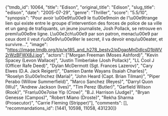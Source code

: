 {"tmdb_id": 10064, "title": "Edison", "original_title": "Edison", "slug_title": "edison", "date": "2005-07-29", "genre": "Thriller", "score": "5.5/10", "synopsis": "Pour avoir \u00e9t\u00e9 le t\u00e9moin de l'\u00e9trange lien qui existe entre le groupe d'intervention des forces de police de sa ville et un gang de trafiquants, un jeune journaliste, Josh Pollack, se retrouve en premi\u00e8re ligne. L\u00e2ch\u00e9 par son patron, menac\u00e9 par ceux dont il veut r\u00e9v\u00e9ler le secret, il va devoir enqu\u00eater, et survivre...", "image": "https://image.tmdb.org/t/p/w185_and_h278_bestv2/pDgaoMnDdIcsD1bWV2rWzBFWX8J.jpg", "actors": ["Morgan Freeman (Moses Ashford)", "Kevin Spacey (Levon Wallace)", "Justin Timberlake (Josh Pollack)", "LL Cool J (Officer Rafe Deed)", "Dylan McDermott (Sgt. Frances Lazerov)", "Cary Elwes (D.A. Jack Reigert)", "Damien Dante Wayans (Isaiah Charles)", "Roselyn S\u00e1nchez (Maria)", "John Heard (Capt. Brian Tilman)", "Piper Perabo (Willow Summerfield)", "Marco Sanchez (Reyes)", "Darryl Quon (Wu)", "Andrew Jackson (Ives)", "Tim Perez (Butler)", "Garfield Wilson (Rook)", "Fran\u00e7oise Yip (Crow)", "B.J. Harrison (Judge)", "Bryan Genesse (Campos)", "Robert Miano (Droste)", "Rekha Sharma (Prosecutor)", "Carrie Fleming (Stripper)"], "comments": [], "recommandations_id": [1441, 10598, 11058, 431230]}